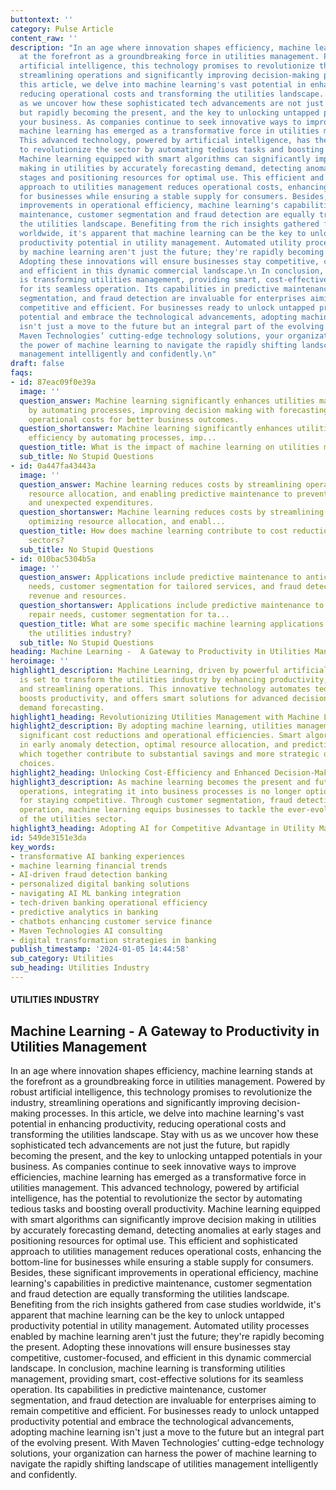 ```yaml
---
buttontext: ''
category: Pulse Article
content_raw: ''
description: "In an age where innovation shapes efficiency, machine learning stands
  at the forefront as a groundbreaking force in utilities management. Powered by robust
  artificial intelligence, this technology promises to revolutionize the industry,
  streamlining operations and significantly improving decision-making processes. In
  this article, we delve into machine learning's vast potential in enhancing productivity,
  reducing operational costs and transforming the utilities landscape. Stay with us
  as we uncover how these sophisticated tech advancements are not just the future,
  but rapidly becoming the present, and the key to unlocking untapped potentials in
  your business. As companies continue to seek innovative ways to improve efficiencies,
  machine learning has emerged as a transformative force in utilities management.
  This advanced technology, powered by artificial intelligence, has the potential
  to revolutionize the sector by automating tedious tasks and boosting overall productivity.
  Machine learning equipped with smart algorithms can significantly improve decision
  making in utilities by accurately forecasting demand, detecting anomalies at early
  stages and positioning resources for optimal use. This efficient and sophisticated
  approach to utilities management reduces operational costs, enhancing the bottom-line
  for businesses while ensuring a stable supply for consumers. Besides, these significant
  improvements in operational efficiency, machine learning's capabilities in predictive
  maintenance, customer segmentation and fraud detection are equally transforming
  the utilities landscape. Benefiting from the rich insights gathered from case studies
  worldwide, it's apparent that machine learning can be the key to unlock untapped
  productivity potential in utility management. Automated utility processes enabled
  by machine learning aren't just the future; they're rapidly becoming the present.
  Adopting these innovations will ensure businesses stay competitive, customer-focused,
  and efficient in this dynamic commercial landscape.\n In conclusion, machine learning
  is transforming utilities management, providing smart, cost-effective solutions
  for its seamless operation. Its capabilities in predictive maintenance, customer
  segmentation, and fraud detection are invaluable for enterprises aiming to remain
  competitive and efficient. For businesses ready to unlock untapped productivity
  potential and embrace the technological advancements, adopting machine learning
  isn't just a move to the future but an integral part of the evolving present. With
  Maven Technologies’ cutting-edge technology solutions, your organization can harness
  the power of machine learning to navigate the rapidly shifting landscape of utilities
  management intelligently and confidently.\n"
draft: false
faqs:
- id: 87eac09f0e39a
  image: ''
  question_answer: Machine learning significantly enhances utilities management efficiency
    by automating processes, improving decision making with forecasting, and reducing
    operational costs for better business outcomes.
  question_shortanswer: Machine learning significantly enhances utilities management
    efficiency by automating processes, imp...
  question_title: What is the impact of machine learning on utilities management efficiency?
  sub_title: No Stupid Questions
- id: 0a447fa43443a
  image: ''
  question_answer: Machine learning reduces costs by streamlining operations, optimizing
    resource allocation, and enabling predictive maintenance to prevent costly downtimes
    and unexpected expenditures.
  question_shortanswer: Machine learning reduces costs by streamlining operations,
    optimizing resource allocation, and enabl...
  question_title: How does machine learning contribute to cost reduction in utility
    sectors?
  sub_title: No Stupid Questions
- id: 010bac5304b5a
  image: ''
  question_answer: Applications include predictive maintenance to anticipate repair
    needs, customer segmentation for tailored services, and fraud detection to protect
    revenue and resources.
  question_shortanswer: Applications include predictive maintenance to anticipate
    repair needs, customer segmentation for ta...
  question_title: What are some specific machine learning applications transforming
    the utilities industry?
  sub_title: No Stupid Questions
heading: Machine Learning -  A Gateway to Productivity in Utilities Management
heroimage: ''
highlight1_description: Machine Learning, driven by powerful artificial intelligence,
  is set to transform the utilities industry by enhancing productivity, reducing costs,
  and streamlining operations. This innovative technology automates tedious tasks,
  boosts productivity, and offers smart solutions for advanced decision-making and
  demand forecasting.
highlight1_heading: Revolutionizing Utilities Management with Machine Learning
highlight2_description: By adopting machine learning, utilities management can experience
  significant cost reductions and operational efficiencies. Smart algorithms assist
  in early anomaly detection, optimal resource allocation, and predictive maintenance,
  which together contribute to substantial savings and more strategic operational
  choices.
highlight2_heading: Unlocking Cost-Efficiency and Enhanced Decision-Making
highlight3_description: As machine learning becomes the present and future of utility
  operations, integrating it into business processes is no longer optional but essential
  for staying competitive. Through customer segmentation, fraud detection, and seamless
  operation, machine learning equips businesses to tackle the ever-evolving challenges
  of the utilities sector.
highlight3_heading: Adopting AI for Competitive Advantage in Utility Management
id: 549de3151e3da
key_words:
- transformative AI banking experiences
- machine learning financial trends
- AI-driven fraud detection banking
- personalized digital banking solutions
- navigating AI ML banking integration
- tech-driven banking operational efficiency
- predictive analytics in banking
- chatbots enhancing customer service finance
- Maven Technologies AI consulting
- digital transformation strategies in banking
publish_timestamp: '2024-01-05 14:44:58'
sub_category: Utilities
sub_heading: Utilities Industry
---
```


#### UTILITIES INDUSTRY
## Machine Learning -  A Gateway to Productivity in Utilities Management
In an age where innovation shapes efficiency, machine learning stands at the forefront as a groundbreaking force in utilities management. Powered by robust artificial intelligence, this technology promises to revolutionize the industry, streamlining operations and significantly improving decision-making processes. In this article, we delve into machine learning's vast potential in enhancing productivity, reducing operational costs and transforming the utilities landscape. Stay with us as we uncover how these sophisticated tech advancements are not just the future, but rapidly becoming the present, and the key to unlocking untapped potentials in your business. As companies continue to seek innovative ways to improve efficiencies, machine learning has emerged as a transformative force in utilities management. This advanced technology, powered by artificial intelligence, has the potential to revolutionize the sector by automating tedious tasks and boosting overall productivity. Machine learning equipped with smart algorithms can significantly improve decision making in utilities by accurately forecasting demand, detecting anomalies at early stages and positioning resources for optimal use. This efficient and sophisticated approach to utilities management reduces operational costs, enhancing the bottom-line for businesses while ensuring a stable supply for consumers. Besides, these significant improvements in operational efficiency, machine learning's capabilities in predictive maintenance, customer segmentation and fraud detection are equally transforming the utilities landscape. Benefiting from the rich insights gathered from case studies worldwide, it's apparent that machine learning can be the key to unlock untapped productivity potential in utility management. Automated utility processes enabled by machine learning aren't just the future; they're rapidly becoming the present. Adopting these innovations will ensure businesses stay competitive, customer-focused, and efficient in this dynamic commercial landscape.
 In conclusion, machine learning is transforming utilities management, providing smart, cost-effective solutions for its seamless operation. Its capabilities in predictive maintenance, customer segmentation, and fraud detection are invaluable for enterprises aiming to remain competitive and efficient. For businesses ready to unlock untapped productivity potential and embrace the technological advancements, adopting machine learning isn't just a move to the future but an integral part of the evolving present. With Maven Technologies’ cutting-edge technology solutions, your organization can harness the power of machine learning to navigate the rapidly shifting landscape of utilities management intelligently and confidently.
